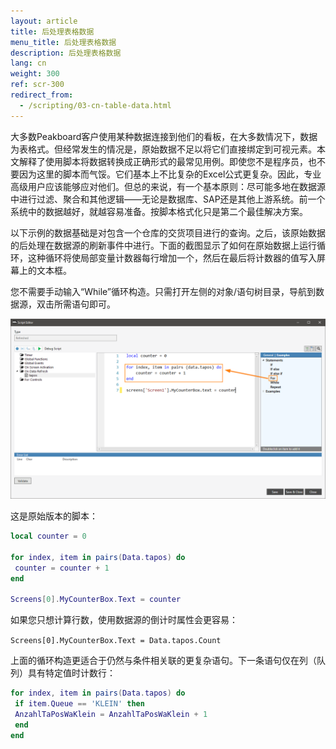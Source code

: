 ```yaml
---
layout: article
title: 后处理表格数据
menu_title: 后处理表格数据
description: 后处理表格数据
lang: cn
weight: 300
ref: scr-300
redirect_from:
  - /scripting/03-cn-table-data.html
---
```

大多数Peakboard客户使用某种数据连接到他们的看板，在大多数情况下，数据为表格式。但经常发生的情况是，原始数据不足以将它们直接绑定到可视元素。本文解释了使用脚本将数据转换成正确形式的最常见用例。即使您不是程序员，也不要因为这里的脚本而气馁。它们基本上不比复杂的Excel公式更复杂。因此，专业高级用户应该能够应对他们。但总的来说，有一个基本原则：尽可能多地在数据源中进行过滤、聚合和其他逻辑——无论是数据库、SAP还是其他上游系统。前一个系统中的数据越好，就越容易准备。按脚本格式化只是第二个最佳解决方案。

以下示例的数据基础是对包含一个仓库的交货项目进行的查询。之后，该原始数据的后处理在数据源的刷新事件中进行。下面的截图显示了如何在原始数据上运行循环，这种循环将使局部变量计数器每行增加一个，然后在最后将计数器的值写入屏幕上的文本框。

您不需要手动输入“While”循环构造。只需打开左侧的对象/语句树目录，导航到数据源，双击所需语句即可。


![image_1](/assets/images/scripting/table/ScriptingTabellen01.png)

这是原始版本的脚本：

```lua
local counter = 0

for index, item in pairs(Data.tapos) do
 counter = counter + 1
end

Screens[0].MyCounterBox.Text = counter

```
如果您只想计算行数，使用数据源的倒计时属性会更容易：

`Screens[0].MyCounterBox.Text = Data.tapos.Count`

上面的循环构造更适合于仍然与条件相关联的更复杂语句。下一条语句仅在列（队列）具有特定值时计数行：

```lua
for index, item in pairs(Data.tapos) do
 if item.Queue == 'KLEIN' then
 AnzahlTaPosWaKlein = AnzahlTaPosWaKlein + 1
 end
end
```

